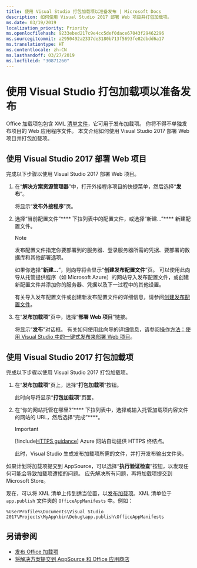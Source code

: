 ```yaml
---
title: 使用 Visual Studio 打包加载项以准备发布 | Microsoft Docs
description: 如何使用 Visual Studio 2017 部署 Web 项目并打包加载项。
ms.date: 03/19/2019
localization_priority: Priority
ms.openlocfilehash: 9233ebed217c9e4cc5def0dace67043f29462296
ms.sourcegitcommit: a2950492a2337de3180b713f5693fe82dbdd6a17
ms.translationtype: HT
ms.contentlocale: zh-CN
ms.lasthandoff: 03/27/2019
ms.locfileid: "30871260"
---
```

# <a name="package-your-add-in-using-visual-studio-to-prepare-for-publishing"></a>使用 Visual Studio 打包加载项以准备发布

Office 加载项包包含 XML [清单文件](../develop/add-in-manifests.md)，它可用于发布加载项。 你将不得不单独发布项目的 Web 应用程序文件。 本文介绍如何使用 Visual Studio 2017 部署 Web 项目并打包加载项。

## <a name="to-deploy-your-web-project-using-visual-studio-2017"></a>使用 Visual Studio 2017 部署 Web 项目

完成以下步骤以使用 Visual Studio 2017 部署 Web 项目。

1. 在“**解决方案资源管理器**”中，打开外接程序项目的快捷菜单，然后选择“**发布**”。

    将显示“**发布外接程序**”页。

2. 选择“当前配置文件”**** 下拉列表中的配置文件，或选择“新建…”**** 新建配置文件。

    > [!NOTE]
    > 发布配置文件指定你要部署到的服务器、登录服务器所需的凭据、要部署的数据库和其他部署选项。

    如果你选择“**新建...**”，则向导将会显示“**创建发布配置文件**”页。 可以使用此向导从托管提供程序（如 Microsoft Azure）的网站导入发布配置文件，或创建新配置文件并添加你的服务器、凭据以及下一过程中的其他设置。

    有关导入发布配置文件或创建新发布配置文件的详细信息，请参阅[创建发布配置文件](https://msdn.microsoft.com/library/dd465337.aspx#creating_a_profile)。

3. 在“**发布加载项**”页中，选择“**部署 Web 项目**”链接。

    将显示“**发布**”对话框。 有关如何使用此向导的详细信息，请参阅[操作方法：使用 Visual Studio 中的一键式发布来部署 Web 项目](https://msdn.microsoft.com/library/dd465337.aspx)。

## <a name="to-package-your-add-in-using-visual-studio-2017"></a>使用 Visual Studio 2017 打包加载项

完成以下步骤以使用 Visual Studio 2017 打包加载项。

1. 在“**发布加载项**”页上，选择“**打包加载项**”按钮。

    此时向导将显示“**打包加载项**”页面。

2. 在“你的网站托管在哪里?”**** 下拉列表中，选择或输入托管加载项内容文件的网站的 URL，然后选择“完成”****。

    > [!IMPORTANT]
    > [!include[HTTPS guidance](../includes/https-guidance.md)] Azure 网站自动提供 HTTPS 终结点。

    此时，Visual Studio 生成发布加载项所需的文件，并打开发布输出文件夹。

如果计划将加载项提交到 AppSource，可以选择“**执行验证检查**”按钮，以发现任何可能会导致加载项遭拒的问题。 应先解决所有问题，再将加载项提交到 Microsoft Store。

现在，可以将 XML 清单上传到适当位置，以[发布加载项](../publish/publish.md)。XML 清单位于 `app.publish` 文件夹的 `OfficeAppManifests` 中。例如：

 `%UserProfile%\Documents\Visual Studio 2017\Projects\MyApp\bin\Debug\app.publish\OfficeAppManifests`

## <a name="see-also"></a>另请参阅

- [发布 Office 加载项](../publish/publish.md)
- [将解决方案提交到 AppSource 和 Office 应用商店](/office/dev/store/submit-to-the-office-store)
